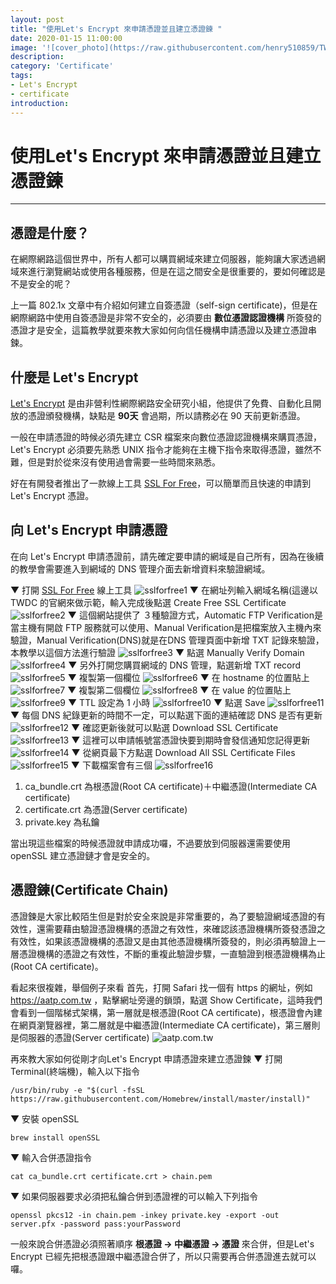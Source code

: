 ```yaml
---
layout: post
title: "使用Let's Encrypt 來申請憑證並且建立憑證鍊 "
date: 2020-01-15 11:00:00
image: '![cover_photo](https://raw.githubusercontent.com/henry510859/TWDC_blog_photo/master/certificate%20chain/cover_photo.jpg)'
description:
category: 'Certificate'
tags:
- Let's Encrypt
- certificate
introduction:
---
```


# 使用Let's Encrypt 來申請憑證並且建立憑證鍊
---
## 憑證是什麼？

在網際網路這個世界中，所有人都可以購買網域來建立伺服器，能夠讓大家透過網域來進行瀏覽網站或使用各種服務，但是在這之間安全是很重要的，要如何確認是不是安全的呢？

上一篇 802.1x 文章中有介紹如何建立自簽憑證（self-sign certificate)，但是在網際網路中使用自簽憑證是非常不安全的，必須要由 **數位憑證認證機構** 所簽發的憑證才是安全，這篇教學就要來教大家如何向信任機構申請憑證以及建立憑證串鍊。

## 什麼是 Let's Encrypt

[Let's Encrypt](https://letsencrypt.org/zh-tw/) 是由非營利性網際網路安全研究小組，他提供了免費、自動化且開放的憑證頒發機構，缺點是  **90天** 會過期，所以請務必在 90 天前更新憑證。

一般在申請憑證的時候必須先建立 CSR 檔案來向數位憑證認證機構來購買憑證，Let's Encrypt 必須要先熟悉 UNIX 指令才能夠在主機下指令來取得憑證，雖然不難，但是對於從來沒有使用過會需要一些時間來熟悉。

好在有開發者推出了一款線上工具 [SSL For Free](https://www.sslforfree.com/)，可以簡單而且快速的申請到 Let's Encrypt 憑證。

## 向 Let's Encrypt 申請憑證

在向 Let's Encrypt 申請憑證前，請先確定要申請的網域是自己所有，因為在後續的教學會需要進入到網域的 DNS 管理介面去新增資料來驗證網域。

▼ 打開 [SSL For Free](https://www.sslforfree.com) 線上工具
![sslforfree1](https://raw.githubusercontent.com/henry510859/TWDC_blog_photo/master/certificate%20chain/sslforfree1.png)
▼ 在網址列輸入網域名稱(這邊以 TWDC 的官網來做示範，輸入完成後點選 Create Free SSL Certificate
![sslforfree2](https://raw.githubusercontent.com/henry510859/TWDC_blog_photo/master/certificate%20chain/sslforfree2.png)
▼ 這個網站提供了 ３種驗證方式，Automatic FTP Verification是當主機有開啟 FTP 服務就可以使用、Manual Verification是把檔案放入主機內來驗證，Manual Verification(DNS)就是在DNS 管理頁面中新增 TXT 記錄來驗證，本教學以這個方法進行驗證
![sslforfree3](https://raw.githubusercontent.com/henry510859/TWDC_blog_photo/master/certificate%20chain/sslforfree3.png)
▼ 點選 Manually Verify Domain
![sslforfree4](https://raw.githubusercontent.com/henry510859/TWDC_blog_photo/master/certificate%20chain/sslforfree4.png)
▼ 另外打開您購買網域的 DNS 管理，點選新增 TXT record
![sslforfree5](https://raw.githubusercontent.com/henry510859/TWDC_blog_photo/master/certificate%20chain/sslforfree5.png)
▼ 複製第一個欄位
![sslforfree6](https://raw.githubusercontent.com/henry510859/TWDC_blog_photo/master/certificate%20chain/sslforfree6.png)
▼ 在 hostname 的位置貼上
![sslforfree7](https://raw.githubusercontent.com/henry510859/TWDC_blog_photo/master/certificate%20chain/sslforfree7.png)
▼ 複製第二個欄位
![sslforfree8](https://raw.githubusercontent.com/henry510859/TWDC_blog_photo/master/certificate%20chain/sslforfree8.png)
▼ 在 value 的位置貼上
![sslforfree9](https://raw.githubusercontent.com/henry510859/TWDC_blog_photo/master/certificate%20chain/sslforfree9.png)
▼ TTL 設定為 1 小時
![sslforfree10](https://raw.githubusercontent.com/henry510859/TWDC_blog_photo/master/certificate%20chain/sslforfree10.png)
▼ 點選 Save
![sslforfree11](https://raw.githubusercontent.com/henry510859/TWDC_blog_photo/master/certificate%20chain/sslforfree11.png)
▼ 每個 DNS 紀錄更新的時間不一定，可以點選下面的連結確認 DNS 是否有更新
![sslforfree12](https://raw.githubusercontent.com/henry510859/TWDC_blog_photo/master/certificate%20chain/sslforfree12.png)
▼ 確認更新後就可以點選 Download SSL Certificate
![sslforfree13](https://raw.githubusercontent.com/henry510859/TWDC_blog_photo/master/certificate%20chain/sslforfree13.png)
▼ 這裡可以申請帳號當憑證快要到期時會發信通知您記得更新
![sslforfree14](https://raw.githubusercontent.com/henry510859/TWDC_blog_photo/master/certificate%20chain/sslforfree14.png)
▼ 從網頁最下方點選 Download All SSL Certificate Files
![sslforfree15](https://raw.githubusercontent.com/henry510859/TWDC_blog_photo/master/certificate%20chain/sslforfree15.png)
▼ 下載檔案會有三個
![sslforfree16](https://raw.githubusercontent.com/henry510859/TWDC_blog_photo/master/certificate%20chain/sslforfree16.png)
1. ca_bundle.crt 為根憑證(Root CA certificate)＋中繼憑證(Intermediate CA certificate)
2. certificate.crt 為憑證(Server certificate)
3. private.key 為私鑰

當出現這些檔案的時候憑證就申請成功囉，不過要放到伺服器還需要使用 openSSL 建立憑證鏈才會是安全的。

## 憑證鍊(Certificate Chain)

憑證鍊是大家比較陌生但是對於安全來說是非常重要的，為了要驗證網域憑證的有效性，還需要藉由驗證憑證機構的憑證之有效性，來確認該憑證機構所簽發憑證之有效性，如果該憑證機構的憑證又是由其他憑證機構所簽發的，則必須再驗證上一層憑證機構的憑證之有效性，不斷的重複此驗證步驟，一直驗證到根憑證機構為止(Root CA certificate)。

看起來很複雜，舉個例子來看
首先，打開 Safari 找一個有 https 的網址，例如 https://aatp.com.tw ，點擊網址旁邊的鎖頭，點選 Show Certificate，這時我們會看到一個階梯式架構，第一層就是根憑證(Root CA certificate)，根憑證會內建在網頁瀏覽器裡，第二層就是中繼憑證(Intermediate CA certificate)，第三層則是伺服器的憑證(Server certificate)
![aatp.com.tw](https://raw.githubusercontent.com/henry510859/TWDC_blog_photo/master/certificate%20chain/aatp.com.tw.png)

再來教大家如何從剛才向Let's Encrypt 申請憑證來建立憑證鍊
▼ 打開 Terminal(終端機)，輸入以下指令
```
/usr/bin/ruby -e "$(curl -fsSL https://raw.githubusercontent.com/Homebrew/install/master/install)"
```
▼ 安裝 openSSL
```
brew install openSSL
```
▼ 輸入合併憑證指令
```
cat ca_bundle.crt certificate.crt > chain.pem
```
▼ 如果伺服器要求必須把私鑰合併到憑證裡的可以輸入下列指令
```
openssl pkcs12 -in chain.pem -inkey private.key -export -out server.pfx -password pass:yourPassword
```
一般來說合併憑證必須照著順序 **根憑證 -> 中繼憑證 -> 憑證** 來合併，但是Let's Encrypt 已經先把根憑證跟中繼憑證合併了，所以只需要再合併憑證進去就可以囉。
